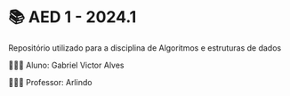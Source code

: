 # 📚 AED 1 - 2024.1
Repositório utilizado para a disciplina de Algoritmos e estruturas de dados

🧑🏻‍🎓 Aluno: Gabriel Victor Alves

🧑🏻‍🏫 Professor: Arlindo
